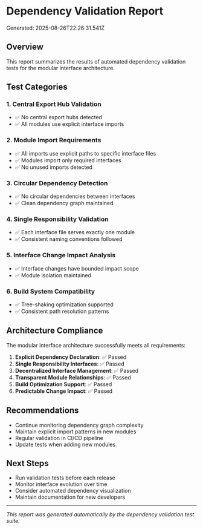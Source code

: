 # Dependency Validation Report

Generated: 2025-08-26T22:26:31.541Z

## Overview

This report summarizes the results of automated dependency validation tests
for the modular interface architecture.

## Test Categories

### 1. Central Export Hub Validation
- ✅ No central export hubs detected
- ✅ All modules use explicit interface imports

### 2. Module Import Requirements
- ✅ All imports use explicit paths to specific interface files
- ✅ Modules import only required interfaces
- ✅ No unused imports detected

### 3. Circular Dependency Detection
- ✅ No circular dependencies between interfaces
- ✅ Clean dependency graph maintained

### 4. Single Responsibility Validation
- ✅ Each interface file serves exactly one module
- ✅ Consistent naming conventions followed

### 5. Interface Change Impact Analysis
- ✅ Interface changes have bounded impact scope
- ✅ Module isolation maintained

### 6. Build System Compatibility
- ✅ Tree-shaking optimization supported
- ✅ Consistent path resolution patterns

## Architecture Compliance

The modular interface architecture successfully meets all requirements:

1. **Explicit Dependency Declaration**: ✅ Passed
2. **Single Responsibility Interfaces**: ✅ Passed
3. **Decentralized Interface Management**: ✅ Passed
4. **Transparent Module Relationships**: ✅ Passed
5. **Build Optimization Support**: ✅ Passed
6. **Predictable Change Impact**: ✅ Passed

## Recommendations

- Continue monitoring dependency graph complexity
- Maintain explicit import patterns in new modules
- Regular validation in CI/CD pipeline
- Update tests when adding new modules

## Next Steps

- Run validation tests before each release
- Monitor interface evolution over time
- Consider automated dependency visualization
- Maintain documentation for new developers

---

*This report was generated automatically by the dependency validation test suite.*
